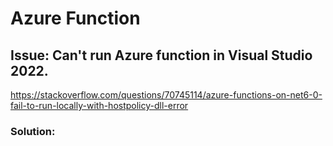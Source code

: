 # Azure Function

## Issue: Can't run Azure function in Visual Studio 2022. 

https://stackoverflow.com/questions/70745114/azure-functions-on-net6-0-fail-to-run-locally-with-hostpolicy-dll-error

### Solution: 

